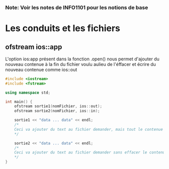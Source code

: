 ### Note: Voir les notes de INFO1101 pour les notions de base

# Les conduits et les fichiers

## ofstream ios::app
L'option ios:app présent dans la fonction .open() nous permet d'ajouter du nouveau contenue à la fin du fichier voulu aulieu de l'éffacer et écrire du nouveau contenue comme ios::out

```cpp
#include <iostream>
#include <fstream>

using namespace std;

int main() {
    ofstream sortie1(nomFichier, ios::out);
    ofstream sortie2(nomFichier, ios::in);

    sortie1 << "data ... data" << endl; 
    /*
    Ceci va ajouter du text au fichier demander, mais tout le contenue dans le fichier demandé sera effacer quand on ouvre le fichier
    */

    sortie2 << "data ... data" << endl;
    /*
    Ceci va ajouter du text au fichier demander sans effacer le contenue déjà présent avant d'ouvrire le fichier
    */
}

```
